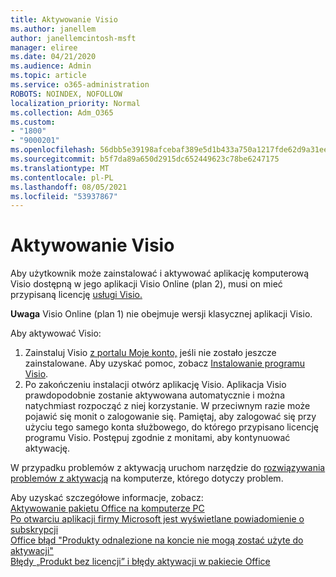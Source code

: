 ```yaml
---
title: Aktywowanie Visio
ms.author: janellem
author: janellemcintosh-msft
manager: eliree
ms.date: 04/21/2020
ms.audience: Admin
ms.topic: article
ms.service: o365-administration
ROBOTS: NOINDEX, NOFOLLOW
localization_priority: Normal
ms.collection: Adm_O365
ms.custom:
- "1800"
- "9000201"
ms.openlocfilehash: 56dbb5e39198afcebaf389e5d1b433a750a1217fde62d9a31eea15ae80a2b866
ms.sourcegitcommit: b5f7da89a650d2915dc652449623c78be6247175
ms.translationtype: MT
ms.contentlocale: pl-PL
ms.lasthandoff: 08/05/2021
ms.locfileid: "53937867"
---
```

# <a name="activate-visio"></a>Aktywowanie Visio

Aby użytkownik może zainstalować i aktywować aplikację komputerową Visio dostępną w jego aplikacji Visio Online (plan 2), musi on mieć przypisaną licencję [usługi Visio.](https://docs.microsoft.com/microsoft-365/admin/add-users/add-users)

**Uwaga** Visio Online (plan 1) nie obejmuje wersji klasycznej aplikacji Visio.

Aby aktywować Visio:

1. Zainstaluj Visio [z portalu Moje konto,](https://portal.office.com/account#installs) jeśli nie zostało jeszcze zainstalowane. Aby uzyskać pomoc, zobacz [Instalowanie programu Visio](https://support.office.com/article/f98f21e3-aa02-4827-9167-ddab5b025710?wt.mc_id=OfficeAdm_ClientDIA_Alchemy1800).
2. Po zakończeniu instalacji otwórz aplikację Visio. Aplikacja Visio prawdopodobnie zostanie aktywowana automatycznie i można natychmiast rozpocząć z niej korzystanie. W przeciwnym razie może pojawić się monit o zalogowanie się. Pamiętaj, aby zalogować się przy użyciu tego samego konta służbowego, do którego przypisano licencję programu Visio. Postępuj zgodnie z monitami, aby kontynuować aktywację. 

W przypadku problemów z aktywacją uruchom narzędzie do [rozwiązywania problemów z aktywacją](https://aka.ms/SARA-OfficeActivation-Alchemy) na komputerze, którego dotyczy problem.

Aby uzyskać szczegółowe informacje, zobacz:<br>
[Aktywowanie pakietu Office na komputerze PC](https://support.office.com/article/5bd38f38-db92-448b-a982-ad170b1e187e?wt.mc_id=OfficeAdm_ClientDIA_Alchemy1800)<br>
[Po otwarciu aplikacji firmy Microsoft jest wyświetlane powiadomienie o subskrypcji](https://support.office.com/article/4cabe32c-f594-4c0e-9191-3d3ade10cceb?wt.mc_id=OfficeAdm_ClientDIA_Alchemy1800)<br>
[Office błąd "Produkty odnalezione na koncie nie mogą zostać użyte do <app> aktywacji"](https://support.office.com/article/c9f9a0b3-5aae-4131-8077-21e6a59f141e?wt.mc_id=OfficeAdm_ClientDIA_Alchemy1800)<br>
[Błędy „Produkt bez licencji” i błędy aktywacji w pakiecie Office](https://support.office.com/article/0d23d3c0-c19c-4b2f-9845-5344fedc4380?wt.mc_id=OfficeAdm_ClientDIA_Alchemy1800)